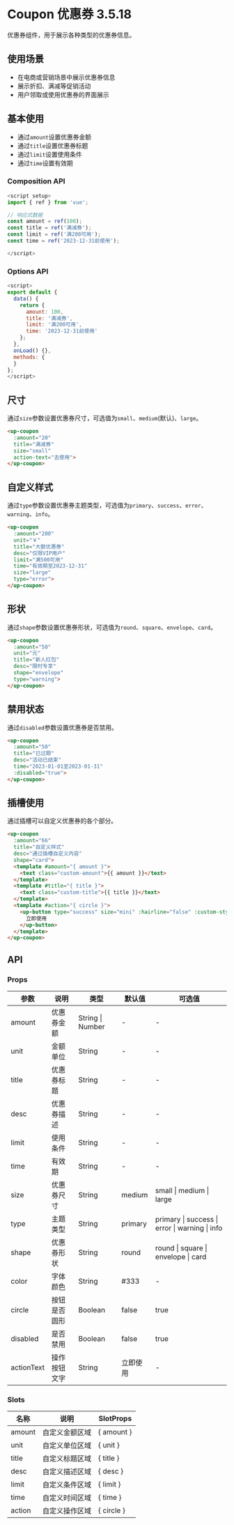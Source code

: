 # Coupon 优惠券 <span class="badge tip">3.5.18</span>

优惠券组件，用于展示各种类型的优惠券信息。

## 使用场景
- 在电商或营销场景中展示优惠券信息
- 展示折扣、满减等促销活动
- 用户领取或使用优惠券的界面展示


## 基本使用
- 通过`amount`设置优惠券金额
- 通过`title`设置优惠券标题
- 通过`limit`设置使用条件
- 通过`time`设置有效期

### Composition API
```js
<script setup>
import { ref } from 'vue';

// 响应式数据
const amount = ref(100);
const title = ref('满减券');
const limit = ref('满200可用');
const time = ref('2023-12-31前使用');

</script>
```

### Options API
```js
<script>
export default {
  data() {
    return {
      amount: 100,
      title: '满减券',
      limit: '满200可用',
      time: '2023-12-31前使用'
    };
  },
  onLoad() {},
  methods: {
  }
};
</script>
```

## 尺寸
通过`size`参数设置优惠券尺寸，可选值为`small`、`medium`(默认)、`large`。

```html
<up-coupon 
  :amount="20" 
  title="满减券" 
  size="small"
  action-text="去使用">
</up-coupon>
```

## 自定义样式
通过`type`参数设置优惠券主题类型，可选值为`primary`、`success`、`error`、`warning`、`info`。

```html
<up-coupon 
  :amount="200" 
  unit="￥" 
  title="大额优惠券" 
  desc="仅限VIP用户" 
  limit="满500可用" 
  time="有效期至2023-12-31"
  size="large"
  type="error">
</up-coupon>
```

## 形状
通过`shape`参数设置优惠券形状，可选值为`round`、`square`、`envelope`、`card`。

```html
<up-coupon 
  :amount="50" 
  unit="元" 
  title="新人红包" 
  desc="限时专享" 
  shape="envelope"
  type="warning">
</up-coupon>
```

## 禁用状态
通过`disabled`参数设置优惠券是否禁用。

```html
<up-coupon 
  :amount="50" 
  title="已过期" 
  desc="活动已结束"
  time="2023-01-01至2023-01-31"
  :disabled="true">
</up-coupon>
```

## 插槽使用
通过插槽可以自定义优惠券的各个部分。

```html
<up-coupon 
  :amount="66" 
  title="自定义样式" 
  desc="通过插槽自定义内容"
  shape="card">
  <template #amount="{ amount }">
    <text class="custom-amount">{{ amount }}</text>
  </template>
  <template #title="{ title }">
    <text class="custom-title">{{ title }}</text>
  </template>
  <template #action="{ circle }">
    <up-button type="success" size="mini" :hairline="false" :custom-style="{ borderRadius: circle ? '50rpx' : '6rpx' }">
      立即使用
    </up-button>
  </template>
</up-coupon>
```

## API

### Props
| 参数 | 说明 | 类型 | 默认值 | 可选值 |
| --- | --- | --- | --- | --- |
| amount | 优惠券金额 | String \| Number | - | - |
| unit | 金额单位 | String | - | - |
| title | 优惠券标题 | String | - | - |
| desc | 优惠券描述 | String | - | - |
| limit | 使用条件 | String | - | - |
| time | 有效期 | String | - | - |
| size | 优惠券尺寸 | String | medium | small \| medium \| large |
| type | 主题类型 | String | primary | primary \| success \| error \| warning \| info |
| shape | 优惠券形状 | String | round | round \| square \| envelope \| card |
| color | 字体颜色 | String | #333 | - |
| circle | 按钮是否圆形 | Boolean | false | true |
| disabled | 是否禁用 | Boolean | false | true |
| actionText | 操作按钮文字 | String | 立即使用 | - |

### Slots
| 名称 | 说明 | SlotProps |
| --- | --- | --- |
| amount | 自定义金额区域 | { amount } |
| unit | 自定义单位区域 | { unit } |
| title | 自定义标题区域 | { title } |
| desc | 自定义描述区域 | { desc } |
| limit | 自定义条件区域 | { limit } |
| time | 自定义时间区域 | { time } |
| action | 自定义操作区域 | { circle } |